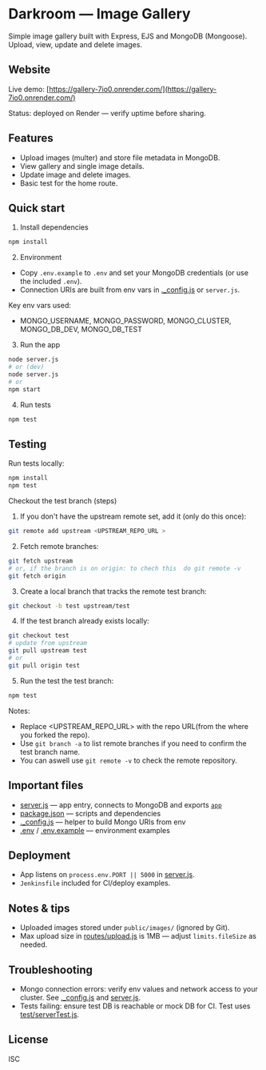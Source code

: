 # Darkroom — Image Gallery

Simple image gallery built with Express, EJS and MongoDB (Mongoose). Upload, view, update and delete images.

## Website

Live demo: [https://gallery-7io0.onrender.com/](https://gallery-7io0.onrender.com/)

Status: deployed on Render — verify uptime before sharing.


## Features
- Upload images (multer) and store file metadata in MongoDB.
- View gallery and single image details.
- Update image  and delete images.
- Basic test for the home route.

## Quick start

1. Install dependencies
```sh
npm install
```

2. Environment
- Copy `.env.example` to `.env` and set your MongoDB credentials (or use the included `.env`).
- Connection URIs are built from env vars in [._config.js](_config.js) or `server.js`.

Key env vars used:
- MONGO_USERNAME, MONGO_PASSWORD, MONGO_CLUSTER, MONGO_DB_DEV, MONGO_DB_TEST

3. Run the app
```sh
node server.js
# or (dev)
node server.js
# or 
npm start 
```


4. Run tests
```sh
npm test
```
## Testing

Run tests locally:
```sh
npm install
npm test
```

Checkout the test branch (steps)

1. If you don't have the upstream remote set, add it (only do this once):
```sh
git remote add upstream <UPSTREAM_REPO_URL >
```

2. Fetch remote branches:
```sh
git fetch upstream
# or, if the branch is on origin: to chech this  do git remote -v
git fetch origin
```

3. Create a local branch that tracks the remote test branch:
```sh
git checkout -b test upstream/test
```

4. If the test branch already exists locally:
```sh
git checkout test
# update from upstream
git pull upstream test    
# or
git pull origin test
```

5. Run the test the test branch:
```sh
npm test
```

Notes:
- Replace <UPSTREAM_REPO_URL> with the repo URL(from the where you forked the repo).
- Use `git branch -a` to list remote branches if you need to confirm the test branch name.
- You can aswell use `git remote -v` to check the remote repository.

## Important files
- [server.js](server.js) — app entry, connects to MongoDB and exports [`app`](server.js)
- [package.json](package.json) — scripts and dependencies
- [._config.js](_config.js) — helper to build Mongo URIs from env
- [.env](.env) / [.env.example](.env.example) — environment examples


## Deployment
- App listens on `process.env.PORT || 5000` in [server.js](server.js).
- `Jenkinsfile` included for CI/deploy examples.

## Notes & tips
- Uploaded images stored under `public/images/` (ignored by Git).
- Max upload size in [routes/upload.js](routes/upload.js) is 1MB — adjust `limits.fileSize` as needed.

## Troubleshooting
- Mongo connection errors: verify env values and network access to your cluster. See [._config.js](_config.js) and [server.js](server.js).
- Tests failing: ensure test DB is reachable or mock DB for CI. Test uses [test/serverTest.js](test/serverTest.js).

## License
ISC